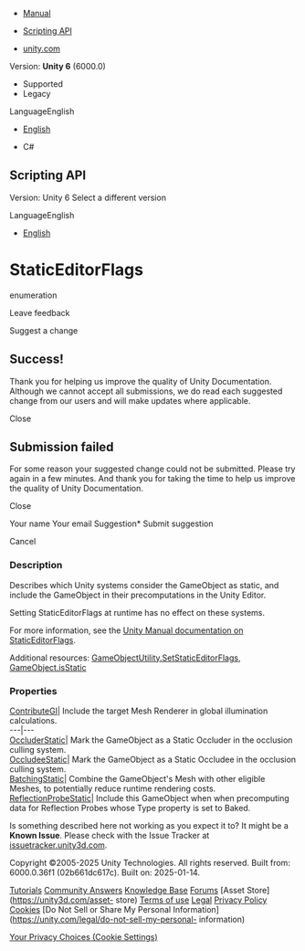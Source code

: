[ ]()

  * [Manual](../Manual/index.html)
  * [Scripting API](../ScriptReference/index.html)

  * [unity.com](https://unity.com/)

Version: **Unity 6** (6000.0)

  * Supported
  * Legacy

LanguageEnglish

  * [English]()

  * C#

[ ](https://docs.unity3d.com)

## Scripting API

Version: Unity 6 Select a different version

LanguageEnglish

  * [English]()

# StaticEditorFlags

enumeration

Leave feedback

Suggest a change

## Success!

Thank you for helping us improve the quality of Unity Documentation. Although
we cannot accept all submissions, we do read each suggested change from our
users and will make updates where applicable.

Close

## Submission failed

For some reason your suggested change could not be submitted. Please <a>try
again</a> in a few minutes. And thank you for taking the time to help us
improve the quality of Unity Documentation.

Close

Your name Your email Suggestion* Submit suggestion

Cancel

[ ]()

### Description

Describes which Unity systems consider the GameObject as static, and include
the GameObject in their precomputations in the Unity Editor.

Setting StaticEditorFlags at runtime has no effect on these systems.  
  
For more information, see the [ Unity Manual documentation on
StaticEditorFlags](../Manual/StaticObjects.html).  
  
Additional resources:
[GameObjectUtility.SetStaticEditorFlags](GameObjectUtility.SetStaticEditorFlags.html),
[GameObject.isStatic](GameObject-isStatic.html)

### Properties

[ContributeGI](StaticEditorFlags.ContributeGI.html)| Include the target Mesh
Renderer in global illumination calculations.  
---|---  
[OccluderStatic](StaticEditorFlags.OccluderStatic.html)| Mark the GameObject
as a Static Occluder in the occlusion culling system.  
[OccludeeStatic](StaticEditorFlags.OccludeeStatic.html)| Mark the GameObject
as a Static Occludee in the occlusion culling system.  
[BatchingStatic](StaticEditorFlags.BatchingStatic.html)| Combine the
GameObject's Mesh with other eligible Meshes, to potentially reduce runtime
rendering costs.  
[ReflectionProbeStatic](StaticEditorFlags.ReflectionProbeStatic.html)| Include
this GameObject when when precomputing data for Reflection Probes whose Type
property is set to Baked.  
  
Is something described here not working as you expect it to? It might be a
**Known Issue**. Please check with the Issue Tracker at
[issuetracker.unity3d.com](https://issuetracker.unity3d.com).

Copyright ©2005-2025 Unity Technologies. All rights reserved. Built from:
6000.0.36f1 (02b661dc617c). Built on: 2025-01-14.

[Tutorials](https://unity3d.com/learn) [Community
Answers](https://answers.unity3d.com) [Knowledge
Base](https://support.unity3d.com/hc/en-us)
[Forums](https://forum.unity3d.com) [Asset Store](https://unity3d.com/asset-
store) [Terms of use](https://docs.unity3d.com/Manual/TermsOfUse.html)
[Legal](https://unity.com/legal) [Privacy
Policy](https://unity.com/legal/privacy-policy)
[Cookies](https://unity.com/legal/cookie-policy) [Do Not Sell or Share My
Personal Information](https://unity.com/legal/do-not-sell-my-personal-
information)

[Your Privacy Choices (Cookie Settings)](javascript:void\(0\);)

